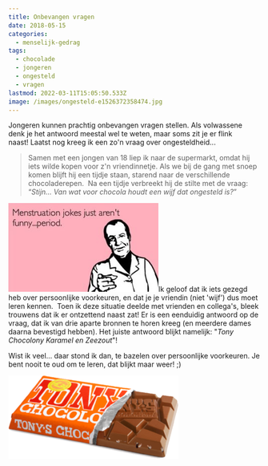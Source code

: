 ```yaml
---
title: Onbevangen vragen
date: 2018-05-15
categories:
  - menselijk-gedrag
tags:
  - chocolade
  - jongeren
  - ongesteld
  - vragen
lastmod: 2022-03-11T15:05:50.533Z
image: /images/ongesteld-e1526372358474.jpg
---
```


Jongeren kunnen prachtig onbevangen vragen stellen. Als volwassene denk je het antwoord meestal wel te weten, maar soms zit je er flink naast! Laatst nog kreeg ik een zo'n vraag over ongesteldheid...

> Samen met een jongen van 18 liep ik naar de supermarkt, omdat hij iets wilde kopen voor z'n vriendinnetje. Als we bij de gang met snoep komen blijft hij een tijdje staan, starend naar de verschillende chocoladerepen.  Na een tijdje verbreekt hij de stilte met de vraag: “_Stijn… Van wat voor chocola houdt een wijf dat ongesteld is?_”

[![](images/ongesteld-e1526372358474-300x177.jpg)](http://www.stijnbiemans.nl/wp-content/uploads/2018/05/ongesteld-e1526372358474.jpg)Ik geloof dat ik iets gezegd heb over persoonlijke voorkeuren, en dat je je vriendin (niet 'wijf') dus moet leren kennen.  Toen ik deze situatie deelde met vrienden en collega's, bleek trouwens dat ik er ontzettend naast zat! Er is een eenduidig antwoord op de vraag, dat ik van drie aparte bronnen te horen kreeg (en meerdere dames daarna bevestigd hebben). Het juiste antwoord blijkt namelijk: "_Tony Chocolony Karamel en Zeezout_"!

Wist ik veel... daar stond ik dan, te bazelen over persoonlijke voorkeuren. Je bent nooit te oud om te leren, dat blijkt maar weer! ;)

![](images/chgoco.png)
